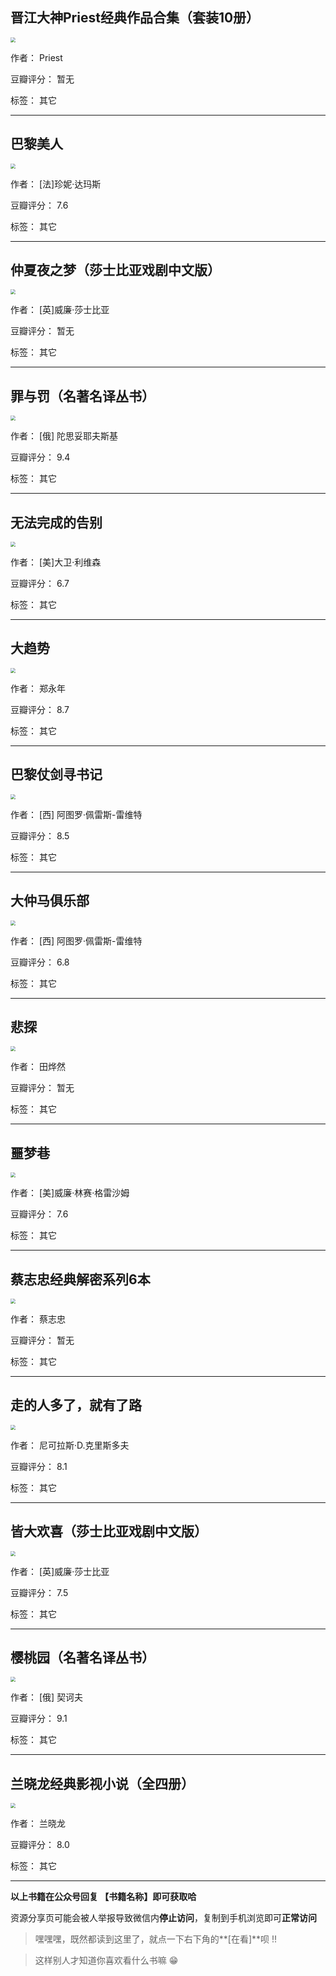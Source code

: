 ## 晋江大神Priest经典作品合集（套装10册）

<img src="https://www.aibooks.cc/wp-content/uploads/2019/09/2019091505221555.jpg" style="zoom:50%;" />

作者： Priest

豆瓣评分：  暂无

标签： 其它


---

## 巴黎美人

<img src="https://www.aibooks.cc/wp-content/uploads/2019/09/2019091505153995.jpg" style="zoom:50%;" />

作者： [法]珍妮·达玛斯

豆瓣评分：  7.6

标签： 其它


---

## 仲夏夜之梦（莎士比亚戏剧中文版）

<img src="https://www.aibooks.cc/wp-content/uploads/2019/09/2019091505085133.jpg" style="zoom:50%;" />

作者： [英]威廉·莎士比亚

豆瓣评分：  暂无

标签： 其它


---

## 罪与罚（名著名译丛书）

<img src="https://www.aibooks.cc/wp-content/uploads/2019/09/2019091504573344.jpg" style="zoom:50%;" />

作者： [俄] 陀思妥耶夫斯基

豆瓣评分：  9.4

标签： 其它


---

## 无法完成的告别

<img src="https://www.aibooks.cc/wp-content/uploads/2019/09/201909140849071.jpg" style="zoom:50%;" />

作者：  [美]大卫·利维森

豆瓣评分：  6.7

标签： 其它


---

## 大趋势

<img src="https://www.aibooks.cc/wp-content/uploads/2019/09/2019091408384252.jpg" style="zoom:50%;" />

作者： 郑永年

豆瓣评分：  8.7

标签： 其它


---

## 巴黎仗剑寻书记

<img src="https://www.aibooks.cc/wp-content/uploads/2019/09/2019091408321559.jpg" style="zoom:50%;" />

作者： [西] 阿图罗·佩雷斯-雷维特

豆瓣评分：  8.5

标签： 其它


---

## 大仲马俱乐部

<img src="https://www.aibooks.cc/wp-content/uploads/2019/09/201909140831062.jpg" style="zoom:50%;" />

作者： [西] 阿图罗·佩雷斯-雷维特

豆瓣评分：  6.8

标签： 其它


---

## 悲探

<img src="https://www.aibooks.cc/wp-content/uploads/2019/09/2019091408185127.jpg" style="zoom:50%;" />

作者： 田烨然

豆瓣评分：  暂无

标签： 其它


---

## 噩梦巷

<img src="https://www.aibooks.cc/wp-content/uploads/2019/09/2019091408105279.jpg" style="zoom:50%;" />

作者： [美]威廉·林赛·格雷沙姆

豆瓣评分：  7.6

标签： 其它


---

## 蔡志忠经典解密系列6本

<img src="https://www.aibooks.cc/wp-content/uploads/2019/09/2019091407593739.jpg" style="zoom:50%;" />

作者： 蔡志忠

豆瓣评分：  暂无

标签： 其它


---

## 走的人多了，就有了路

<img src="https://www.aibooks.cc/wp-content/uploads/2019/09/2019091407543249.jpg" style="zoom:50%;" />

作者： 尼可拉斯·D.克里斯多夫

豆瓣评分：  8.1

标签： 其它


---

## 皆大欢喜（莎士比亚戏剧中文版）

<img src="https://www.aibooks.cc/wp-content/uploads/2019/09/2019091407471128.jpg" style="zoom:50%;" />

作者： [英]威廉·莎士比亚

豆瓣评分：  7.5

标签： 其它


---

## 樱桃园（名著名译丛书）

<img src="https://www.aibooks.cc/wp-content/uploads/2019/09/2019091407322549.jpg" style="zoom:50%;" />

作者： [俄] 契诃夫

豆瓣评分：  9.1

标签： 其它


---

## 兰晓龙经典影视小说（全四册）

<img src="https://www.aibooks.cc/wp-content/uploads/2019/09/201909130652043.jpg" style="zoom:50%;" />

作者： 兰晓龙

豆瓣评分：  8.0

标签： 其它


---


**以上书籍在公众号回复 【书籍名称】即可获取哈** 


资源分享页可能会被人举报导致微信内**停止访问**，复制到手机浏览即可**正常访问**


> 嘿嘿嘿，既然都读到这里了，就点一下右下角的**[在看]**呗 !!

> 

> 这样别人才知道你喜欢看什么书嘛 😁

